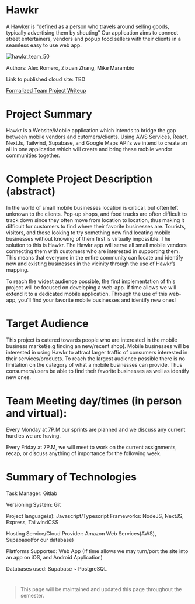 # Hawkr

A Hawker is "defined as a person who travels around selling goods, typically advertising them by shouting" Our application aims to connect street entertainers, vendors and popup food sellers with their clients in a seamless easy to use web app.

![hawkr_team_50](https://capstone-cs.eng.utah.edu/groups/hawkr/-/wikis/uploads/e3b7eb83aa7becf443fefb8d9fa855a6/hawkr_team_50.jpg)

Authors: Alex Romero, Zixuan Zhang, Mike Marambio

Link to published cloud site: TBD

[Formalized Team Project Writeup](https://docs.google.com/document/d/1lMkBMix7LFE7FiyNj-BaNz_ERZAy1MkaqYW19PvmWDU/edit?usp=sharing)

# Project Summary
Hawkr is a Website/Mobile application which intends to bridge the gap between mobile vendors and cutomers/clients. Using AWS Services, React, NextJs, Tailwind, Supabase, and Google Maps API's we intend to create an all in one application which will create and bring these mobile vendor communities together.

# Complete Project Description (abstract)
In the world of small mobile businesses location is critical, but often left unknown to the clients. Pop-up shops, and food trucks are often difficult to track down since they often move from location to location, thus making it difficult for customers to find where their favorite businesses are. Tourists, visitors, and those looking to try something new find locating mobile businesses without knowing of them first is virtually impossible. The solution to this is Hawkr. The Hawkr app will serve all small mobile vendors connecting them with customers who are interested in supporting them. This means that everyone in the entire community can locate and identify new and existing businesses in the vicinity through the use of Hawkr’s mapping. 

To reach the widest audience possible, the first implementation of this project will be focused on developing a web-app. 
If time allows we will extend it to a dedicated mobile application. Through the use of this web-app, you’ll find your favorite mobile businesses and identify new ones!

# Target Audience 

This project is catered towards people who are interested in the mobile business market(e.g finding an new/recent shop). Mobile businesses will be interested in using Hawkr to attract larger traffic of consumers interested in their services/products. To reach the largest audience possible there is no limitation on the category of what a mobile businesses can provide. Thus consumers/users be able to find their favorite businesses as well as identify new ones.

# Team Meeting day/times (in person and virtual):

Every Monday at 7P.M our sprints are planned and we discuss any current hurdles we are having.

Every Friday at 7P.M, we will meet to work on the current assignments, recap, or discuss anything of importance for the following week.

# Summary of Technologies

Task Manager: Gitlab

Versioning System: Git

Project language(s): Javascript/Typescript Frameworks: NodeJS, NextJS, Express, TailwindCSS

Hosting Service/Cloud Provider: Amazon Web Services(AWS), Supabase(for our database)

Platforms Supported: Web App (If time allows we may turn/port the site into an app on iOS, and Android Application)

Databases used: Supabase ~ PostgreSQL



#
> This page will be maintained and updated this page throughout the semester.
